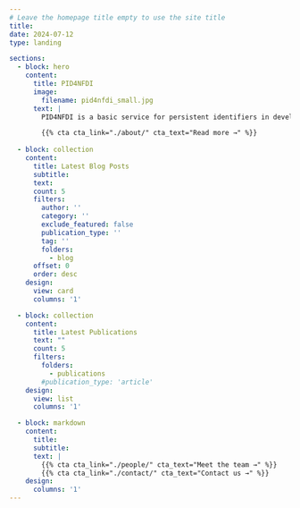 ```yaml
---
# Leave the homepage title empty to use the site title
title:
date: 2024-07-12
type: landing

sections:
  - block: hero
    content:
      title: PID4NFDI
      image:
        filename: pid4nfdi_small.jpg
      text: |
        PID4NFDI is a basic service for persistent identifiers in development for the German National Research Data Infrastructure ([Nationale Forschungsdaten{&shy;}infrastruktur – NFDI](https://www.nfdi.de/?lang=en)). PID4NFDI is part of [Base4NFDI](https://base4nfdi.de/) and is currently in its initialisation phase, the first of three service development phases.

        {{% cta cta_link="./about/" cta_text="Read more →" %}}
  
  - block: collection
    content:
      title: Latest Blog Posts
      subtitle:
      text:
      count: 5
      filters:
        author: ''
        category: ''
        exclude_featured: false
        publication_type: ''
        tag: ''
        folders:
          - blog
      offset: 0
      order: desc
    design:
      view: card
      columns: '1'

  - block: collection
    content:
      title: Latest Publications
      text: ""
      count: 5
      filters:
        folders:
          - publications
        #publication_type: 'article'
    design:
      view: list
      columns: '1'

  - block: markdown
    content:
      title:
      subtitle:
      text: |
        {{% cta cta_link="./people/" cta_text="Meet the team →" %}}
        {{% cta cta_link="./contact/" cta_text="Contact us →" %}}
    design:
      columns: '1'
---
```


